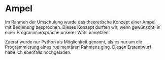 # Ampel

Im Rahmen der Umschulung wurde das theoretische Konzept einer Ampel mit Bedienung besprochen. Dieses Konzept durften wir, wenn gewünscht, in einer Programmiersprache unserer Wahl umsetzen.

Zuerst wurde nur Python als Möglichkeit genannt, als es nur um die Programmierung eines rudimentären Rahmens ging. Diesen Erstentwurf habe ich ebenfalls hochgeladen.
